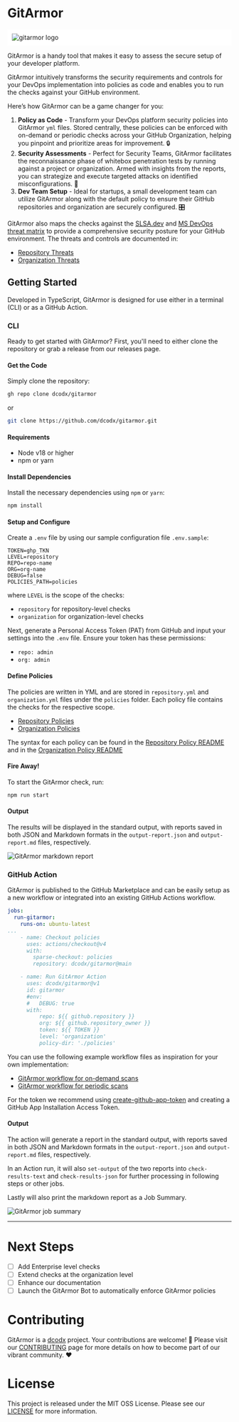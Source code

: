 # GitArmor

<div style="background-color: white; padding: 10px;">
    <img src="./imgs/gitarmor-text-blue.png" alt="gitarmor logo"/>
</div>

GitArmor is a handy tool that makes it easy to assess the secure setup of your developer platform. 

GitArmor intuitively transforms the security requirements and controls for your DevOps implementation into policies as code and enables you to run the checks against your GitHub environment.​

Here’s how GitArmor can be a game changer for you:
1. **Policy as Code** - Transform your DevOps platform security policies into GitArmor `yml` files. Stored centrally, these policies can be enforced with on-demand or periodic checks across your GitHub Organization, helping you pinpoint and prioritize areas for improvement. 🔒
2. **Security Assessments** - Perfect for Security Teams, GitArmor facilitates the reconnaissance phase of whitebox penetration tests by running against a project or organization. Armed with insights from the reports, you can strategize and execute targeted attacks on identified misconfigurations. 🎯
3. **Dev Team Setup** - Ideal for startups, a small development team can utilize GitArmor along with the default policy to ensure their GitHub repositories and organization are securely configured. 🎛️


GitArmor also maps the checks against the [SLSA.dev](https://slsa.dev/spec/v1.0/threats) and [MS DevOps threat matrix](https://www.microsoft.com/en-us/security/blog/2023/04/06/devops-threat-matrix/) to provide a comprehensive security posture for your GitHub environment. The threats and controls are documented in: 

- [Repository Threats](./policies/repository.threats.md)
- [Organization Threats](./policies/organization.threats.md)


## Getting Started

Developed in TypeScript, GitArmor is designed for use either in a terminal (CLI) or as a GitHub Action.

### CLI

Ready to get started with GitArmor? First, you'll need to either clone the repository or grab a release from our releases page.

#### Get the Code

Simply clone the repository:

```bash
gh repo clone dcodx/gitarmor
```
or
```bash
git clone https://github.com/dcodx/gitarmor.git
```

#### Requirements 

- Node v18 or higher
- npm or yarn

#### Install Dependencies

Install the necessary dependencies using `npm` or `yarn`:
```bash
npm install
```

#### Setup and Configure 

Create a `.env` file by using our sample configuration file `.env.sample`:
```text
TOKEN=ghp_TKN
LEVEL=repository
REPO=repo-name
ORG=org-name
DEBUG=false
POLICIES_PATH=policies
```

where `LEVEL` is the scope of the checks:
- `repository` for repository-level checks
- `organization` for organization-level checks

Next, generate a Personal Access Token (PAT) from GitHub and input your settings into the `.env` file. Ensure your token has these permissions:
- `repo: admin`
- `org: admin`


#### Define Policies
The policies are written in YML and are stored in `repository.yml` and `organization.yml` files under the `policies` folder. Each policy file contains the checks for the respective scope.

- [Repository Policies](./policies/repository.yml)
- [Organization Policies](./policies/organization.yml)

The syntax for each policy can be found in the [Repository Policy README](./policies/repository.readme.md) and in the [Organization Policy README](./policies/organization.readme.md)


#### Fire Away!

To start the GitArmor check, run:
```bash
npm run start
```

#### Output

The results will be displayed in the standard output, with reports saved in both JSON and Markdown formats in the `output-report.json` and `output-report.md` files, respectively.

<img src="./imgs/markdown-report.png" alt="GitArmor markdown report" />

### GitHub Action 

GitArmor is published to the GitHub Marketplace and can be easily setup as a new workflow or integrated into an existing GitHub Actions workflow.


```yaml
jobs:
  run-gitarmor:
    runs-on: ubuntu-latest
...
    - name: Checkout policies
      uses: actions/checkout@v4
      with:
        sparse-checkout: policies
        repository: dcodx/gitarmor@main

    - name: Run GitArmor Action
      uses: dcodx/gitarmor@v1
      id: gitarmor
      #env:
      #   DEBUG: true
      with:
          repo: ${{ github.repository }}
          org: ${{ github.repository_owner }}
          token: ${{ TOKEN }}
          level: 'organization'
          policy-dir: './policies'
```

You can use the following example workflow files as inspiration for your own implementation:
- [GitArmor workflow for on-demand scans](.github/workflows/gitarmor-on-demand.yml)
- [GitArmor workflow for periodic scans](.github/workflows/gitarmor-periodic.yml)

For the token we recommend using [create-github-app-token](https://github.com/actions/create-github-app-token) and creating a GitHub App Installation Access Token.


#### Output

The action will generate a report in the standard output, with reports saved in both JSON and Markdown formats in the `output-report.json` and `output-report.md` files, respectively.

In an Action run, it will also `set-output` of the two reports into `check-results-text` and `check-results-json` for further processing in following steps or other jobs.

Lastly will also print the markdown report as a Job Summary.

<img src="./imgs/summary-job-report.png" alt="GitArmor job summary" />

---

# Next Steps

- [ ] Add Enterprise level checks 
- [ ] Extend checks at the organization level
- [ ] Enhance our documentation
- [ ] Launch the GitArmor Bot to automatically enforce GitArmor policies 

# Contributing

GitArmor is a [dcodx](https://dcodx.com/) project. Your contributions are welcome! 👐 Please visit our [CONTRIBUTING](.github/CONTRIBUTING.md) page for more details on how to become part of our vibrant community. ❤️

# License 

This project is released under the MIT OSS License. Please see our [LICENSE](LICENSE) for more information. 
